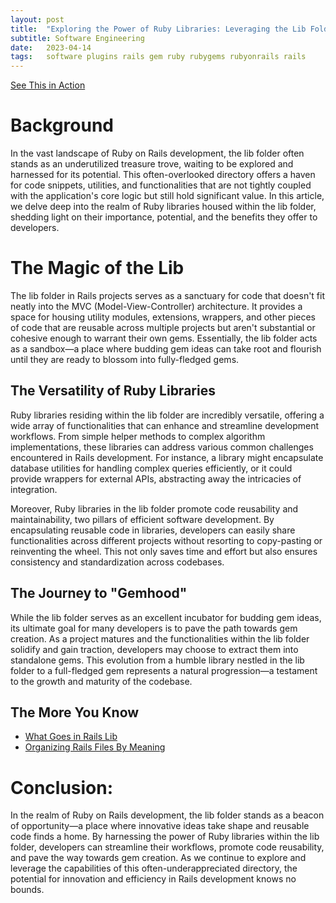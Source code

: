 ```yaml
---
layout: post
title:  "Exploring the Power of Ruby Libraries: Leveraging the Lib Folder in Rails"
subtitle: Software Engineering
date:   2023-04-14
tags:   software plugins rails gem ruby rubygems rubyonrails rails
---
```


<a href="https://github.com/rubyDoomsday/ruby_libs" target="_blank">See This in Action</a>

# Background

In the vast landscape of Ruby on Rails development, the lib folder often stands as an underutilized treasure trove, waiting to be explored
and harnessed for its potential. This often-overlooked directory offers a haven for code snippets, utilities, and functionalities that are
not tightly coupled with the application's core logic but still hold significant value. In this article, we delve deep into the realm of
Ruby libraries housed within the lib folder, shedding light on their importance, potential, and the benefits they offer to developers.

# The Magic of the Lib

The lib folder in Rails projects serves as a sanctuary for code that doesn't fit neatly into the MVC (Model-View-Controller) architecture.
It provides a space for housing utility modules, extensions, wrappers, and other pieces of code that are reusable across multiple projects
but aren't substantial or cohesive enough to warrant their own gems. Essentially, the lib folder acts as a sandbox—a place where budding gem
ideas can take root and flourish until they are ready to blossom into fully-fledged gems.

## The Versatility of Ruby Libraries

Ruby libraries residing within the lib folder are incredibly versatile, offering a wide array of functionalities that can enhance and
streamline development workflows. From simple helper methods to complex algorithm implementations, these libraries can address various
common challenges encountered in Rails development. For instance, a library might encapsulate database utilities for handling complex
queries efficiently, or it could provide wrappers for external APIs, abstracting away the intricacies of integration.

Moreover, Ruby libraries in the lib folder promote code reusability and maintainability, two pillars of efficient software development. By
encapsulating reusable code in libraries, developers can easily share functionalities across different projects without resorting to
copy-pasting or reinventing the wheel. This not only saves time and effort but also ensures consistency and standardization across
codebases.

## The Journey to "Gemhood"

While the lib folder serves as an excellent incubator for budding gem ideas, its ultimate goal for many developers is to pave the path
towards gem creation. As a project matures and the functionalities within the lib folder solidify and gain traction, developers may choose
to extract them into standalone gems. This evolution from a humble library nestled in the lib folder to a full-fledged gem represents a
natural progression—a testament to the growth and maturity of the codebase.

## The More You Know

- <a href="https://clayshentrup.medium.com/what-goes-in-rails-lib-92c74dfd955e" target="_blank">What Goes in Rails Lib</a>
- <a href="https://www.codewithjason.com/organizing-rails-files-by-meaning/" target="_blank">Organizing Rails Files By Meaning</a>

# Conclusion:

In the realm of Ruby on Rails development, the lib folder stands as a beacon of opportunity—a place where innovative ideas take shape and
reusable code finds a home. By harnessing the power of Ruby libraries within the lib folder, developers can streamline their workflows,
promote code reusability, and pave the way towards gem creation. As we continue to explore and leverage the capabilities of this
often-underappreciated directory, the potential for innovation and efficiency in Rails development knows no bounds.
